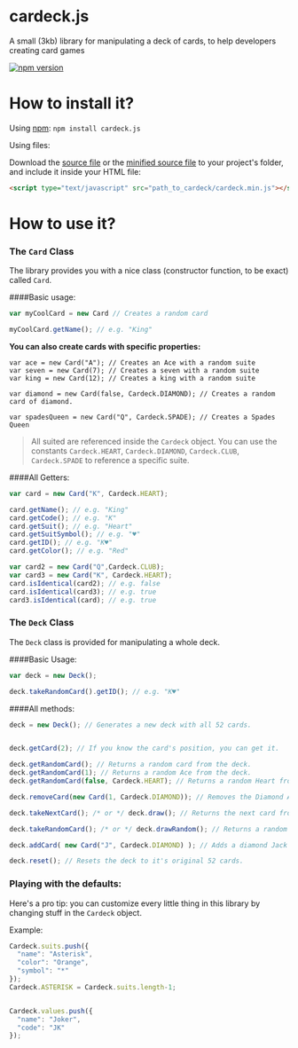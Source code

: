 # cardeck.js
A small (3kb) library for manipulating a deck of cards, to help developers creating card games

[![npm version](https://badge.fury.io/js/cardeck.js.svg)](https://badge.fury.io/js/cardeck.js)

# How to install it?
Using [npm](www.npmjs.com):
`npm install cardeck.js`

Using files:

Download the [source file](https://raw.githubusercontent.com/kinging123/cardeck.js/master/cardeck.js) or the [minified source file](https://raw.githubusercontent.com/kinging123/cardeck.js/master/cardeck.min.js) to your project's folder, and include it inside your HTML file:

```html
<script type="text/javascript" src="path_to_cardeck/cardeck.min.js"></script>
```

# How to use it?

### The `Card` Class
The library provides you with a nice class (constructor function, to be exact) called `Card`.

####Basic usage:

```javascript
var myCoolCard = new Card // Creates a random card

myCoolCard.getName(); // e.g. "King"
```

**You can also create cards with specific properties:**
```
var ace = new Card("A"); // Creates an Ace with a random suite
var seven = new Card(7); // Creates a seven with a random suite
var king = new Card(12); // Creates a king with a random suite

var diamond = new Card(false, Cardeck.DIAMOND); // Creates a random card of diamond.

var spadesQueen = new Card("Q", Cardeck.SPADE); // Creates a Spades Queen
```

> All suited are referenced inside the `Cardeck` object. You can use the constants `Cardeck.HEART`, `Cardeck.DIAMOND`, `Cardeck.CLUB`, `Cardeck.SPADE` to reference a specific suite.

####All Getters:

```javascript
var card = new Card("K", Cardeck.HEART);

card.getName(); // e.g. "King"
card.getCode(); // e.g. "K"
card.getSuit(); // e.g. "Heart"
card.getSuitSymbol(); // e.g. "♥"
card.getID(); // e.g. "K♥"
card.getColor(); // e.g. "Red"

var card2 = new Card("Q",Cardeck.CLUB);
var card3 = new Card("K", Cardeck.HEART);
card.isIdentical(card2); // e.g. false
card.isIdentical(card3); // e.g. true
card3.isIdentical(card); // e.g. true
```

### The `Deck` Class
The `Deck` class is provided for manipulating a whole deck.

####Basic Usage:

```javascript
var deck = new Deck();

deck.takeRandomCard().getID(); // e.g. "K♥"
```

####All methods:

```javascript
deck = new Deck(); // Generates a new deck with all 52 cards.


deck.getCard(2); // If you know the card's position, you can get it.

deck.getRandomCard(); // Returns a random card from the deck.
deck.getRandomCard(1); // Returns a random Ace from the deck.
deck.getRandomCard(false, Cardeck.HEART); // Returns a random Heart from the deck.

deck.removeCard(new Card(1, Cardeck.DIAMOND)); // Removes the Diamond Ace from the deck, if exists.

deck.takeNextCard(); /* or */ deck.draw(); // Returns the next card from the deck, in order, and then removes it from the deck.

deck.takeRandomCard(); /* or */ deck.drawRandom(); // Returns a random from the deck, and then removes it from the deck.

deck.addCard( new Card("J", Cardeck.DIAMOND) ); // Adds a diamond Jack to the deck. Warning: be careful when adding cards to the deck as it might cause unwanted duplicates.

deck.reset(); // Resets the deck to it's original 52 cards.
```


### Playing with the defaults:
Here's a pro tip: you can customize every little thing in this library by changing stuff in the `Cardeck` object.

Example:

```javascript
Cardeck.suits.push({
  "name": "Asterisk",
  "color": "Orange",
  "symbol": "*"
});
Cardeck.ASTERISK = Cardeck.suits.length-1;


Cardeck.values.push({
  "name": "Joker",
  "code": "JK"
});
```
